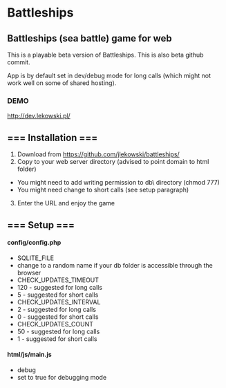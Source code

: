 # Battleships

## Battleships (sea battle) game for web

This is a playable beta version of Battleships.
This is also beta github commit.

App is by default set in dev/debug mode for long calls (which might not work well on some of shared hosting).

### DEMO
http://dev.lekowski.pl/


## === Installation ===
1. Download from https://github.com/jlekowski/battleships/
2. Copy to your web server directory (advised to point domain to html folder)
 * You might need to add writing permission to db\ directory (chmod 777)
 * You might need change to short calls (see setup paragraph)
3. Enter the URL and enjoy the game

## === Setup ===

#### config/config.php
* SQLITE_FILE
 * change to a random name if your db folder is accessible through the browser
* CHECK_UPDATES_TIMEOUT
 * 120 - suggested for long calls
 * 5   - suggested for short calls
* CHECK_UPDATES_INTERVAL
 * 2 - suggested for long calls
 * 0 - suggested for short calls
* CHECK_UPDATES_COUNT
 * 50 - suggested for long calls
 * 1  - suggested for short calls

#### html/js/main.js
* debug
 * set to true for debugging mode